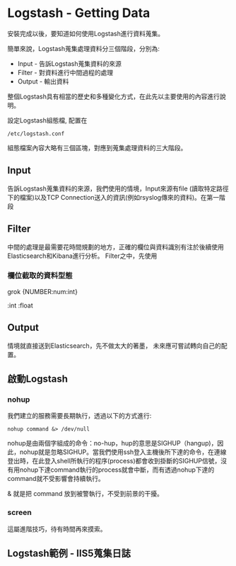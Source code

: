 # Logstash - Getting Data

安裝完成以後，要知道如何使用Logstash進行資料蒐集。

簡單來說，Logstash蒐集處理資料分三個階段，分別為:

* Input - 告訴Logstash蒐集資料的來源
* Filter - 對資料進行中間過程的處理
* Output - 輸出資料

整個Logstash具有相當的歷史和多種變化方式，在此先以主要使用的內容進行說明。

設定Logstash組態檔, 配置在

    /etc/logstash.conf

組態檔案內容大略有三個區塊，對應到蒐集處理資料的三大階段。

## Input
告訴Logstash蒐集資料的來源，我們使用的情境，Input來源有file (讀取特定路徑下的檔案)以及TCP Connection送入的資訊(例如rsyslog傳來的資料)。在第一階段

## Filter

中間的處理是最需要花時間規劃的地方，正確的欄位與資料識別有注於後續使用Elasticsearch和Kibana進行分析。
Filter之中，先使用

### 欄位截取的資料型態

grok
{NUMBER:num:int} 

:int
:float

## Output
情境就直接送到Elasticsearch，先不做太大的著墨， 未來應可嘗試轉向自己的配置。


## 啟動Logstash

### nohup
我們建立的服務需要長期執行，透過以下的方式進行:

    nohup command &> /dev/null

nohup是由兩個字組成的命令：no-hup，hup的意思是SIGHUP（hangup)，因此，nohup就是忽略SIGHUP。當我們使用ssh登入主機後所下達的命令，在連線登出時，在此登入shell所執行的程序(process)都會收到掛斷的SIGHUP信號，沒有用nohup下達command執行的process就會中斷，而有透過nohup下達的command就不受影響會持續執行。

& 就是把 command 放到被警執行，不受到前景的干擾。

### screen
這屬進階技巧，待有時間再來摸索。

## Logstash範例 - IIS5蒐集日誌

